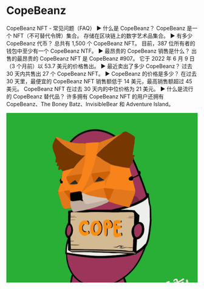 # CopeBeanz

CopeBeanz NFT - 常见问题（FAQ）
▶ 什么是 CopeBeanz？
CopeBeanz 是一个 NFT（不可替代令牌）集合。 存储在区块链上的数字艺术品集合。
▶ 有多少 CopeBeanz 代币？
总共有 1,500 个 CopeBeanz NFT。 目前，387 位所有者的钱包中至少有一个 CopeBeanz NTF。
▶ 最昂贵的 CopeBeanz 销售是什么？
出售的最昂贵的 CopeBeanz NFT 是 CopeBeanz #907。 它于 2022 年 6 月 9 日（3 个月前）以 53.7 美元的价格售出。
▶ 最近卖出了多少 CopeBeanz？
过去 30 天内共售出 27 个 CopeBeanz NFT。
▶ CopeBeanz 的价格是多少？
在过去 30 天里，最便宜的 CopeBeanz NFT 销售额低于 14 美元，最高销售额超过 45 美元。 CopeBeanz NFT 在过去 30 天内的中位价格为 21 美元。
▶ 什么是流行的 CopeBeanz 替代品？
许多拥有 CopeBeanz NFT 的用户还拥有 CopeBeanz、The Boney Batz、InvisibleBear 和 Adventure Island。

![nft](1.png)
